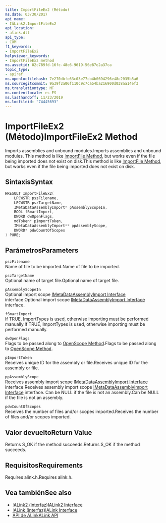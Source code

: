 ```yaml
---
title: ImportFileEx2 (Método)
ms.date: 03/30/2017
api_name:
- IALink2.ImportFileEx2
api_location:
- alink.dll
api_type:
- COM
f1_keywords:
- ImportFileEx2
helpviewer_keywords:
- ImportFileEx2 method
ms.assetid: 02c789fd-16fc-48c6-9619-56e87e2a37ca
topic_type:
- apiref
ms.openlocfilehash: 7e270dbfc63c03e77cb4b0694296e48c2035b8a6
ms.sourcegitcommit: 9a39f2a06f110c9c7ca54ba216900d038aa14ef3
ms.translationtype: MT
ms.contentlocale: es-ES
ms.lasthandoff: 11/23/2019
ms.locfileid: "74445693"
---
```

# <a name="importfileex2-method"></a><span data-ttu-id="e857d-102">ImportFileEx2 (Método)</span><span class="sxs-lookup"><span data-stu-id="e857d-102">ImportFileEx2 Method</span></span>
<span data-ttu-id="e857d-103">Imports assemblies and unbound modules.</span><span class="sxs-lookup"><span data-stu-id="e857d-103">Imports assemblies and unbound modules.</span></span> <span data-ttu-id="e857d-104">This method is like [ImportFile Method](importfile-method.md), but works even if the file being imported does not exist on disk.</span><span class="sxs-lookup"><span data-stu-id="e857d-104">This method is like [ImportFile Method](importfile-method.md), but works even if the file being imported does not exist on disk.</span></span>  
  
## <a name="syntax"></a><span data-ttu-id="e857d-105">Sintaxis</span><span class="sxs-lookup"><span data-stu-id="e857d-105">Syntax</span></span>  
  
```cpp  
HRESULT ImportFileEx2(  
    LPCWSTR pszFilename,  
    LPCWSTR pszTargetName,  
    IMetaDataAssemblyImport* pAssemblyScopeIn,  
    BOOL fSmartImport,  
    DWORD dwOpenFlags,  
    mdToken* pImportToken,  
    IMetaDataAssemblyImport** ppAssemblyScope,  
    DWORD* pdwCountOfScopes  
) PURE;  
```  
  
## <a name="parameters"></a><span data-ttu-id="e857d-106">Parámetros</span><span class="sxs-lookup"><span data-stu-id="e857d-106">Parameters</span></span>  
 `pszFilename`  
 <span data-ttu-id="e857d-107">Name of file to be imported.</span><span class="sxs-lookup"><span data-stu-id="e857d-107">Name of file to be imported.</span></span>  
  
 `pszTargetName`  
 <span data-ttu-id="e857d-108">Optional name of target file.</span><span class="sxs-lookup"><span data-stu-id="e857d-108">Optional name of target file.</span></span>  
  
 `pAssemblyScopeIn`  
 <span data-ttu-id="e857d-109">Optional import scope [IMetaDataAssemblyImport Interface](../metadata/imetadataassemblyimport-interface.md) interface.</span><span class="sxs-lookup"><span data-stu-id="e857d-109">Optional import scope [IMetaDataAssemblyImport Interface](../metadata/imetadataassemblyimport-interface.md) interface.</span></span>  
  
 `fSmartImport`  
 <span data-ttu-id="e857d-110">If TRUE, ImportTypes is used, otherwise importing must be performed manually.</span><span class="sxs-lookup"><span data-stu-id="e857d-110">If TRUE, ImportTypes is used, otherwise importing must be performed manually.</span></span>  
  
 `dwOpenFlags`  
 <span data-ttu-id="e857d-111">Flags to be passed along to [OpenScope Method](../metadata/imetadatadispenser-openscope-method.md).</span><span class="sxs-lookup"><span data-stu-id="e857d-111">Flags to be passed along to [OpenScope Method](../metadata/imetadatadispenser-openscope-method.md).</span></span>  
  
 `pImportToken`  
 <span data-ttu-id="e857d-112">Receives unique ID for the assembly or file.</span><span class="sxs-lookup"><span data-stu-id="e857d-112">Receives unique ID for the assembly or file.</span></span>  
  
 `ppAssemblyScope`  
 <span data-ttu-id="e857d-113">Receives assembly import scope [IMetaDataAssemblyImport Interface](../metadata/imetadataassemblyimport-interface.md) interface.</span><span class="sxs-lookup"><span data-stu-id="e857d-113">Receives assembly import scope [IMetaDataAssemblyImport Interface](../metadata/imetadataassemblyimport-interface.md) interface.</span></span> <span data-ttu-id="e857d-114">Can be NULL if the file is not an assembly.</span><span class="sxs-lookup"><span data-stu-id="e857d-114">Can be NULL if the file is not an assembly.</span></span>  
  
 `pdwCountOfScopes`  
 <span data-ttu-id="e857d-115">Receives the number of files and/or scopes imported.</span><span class="sxs-lookup"><span data-stu-id="e857d-115">Receives the number of files and/or scopes imported.</span></span>  
  
## <a name="return-value"></a><span data-ttu-id="e857d-116">Valor devuelto</span><span class="sxs-lookup"><span data-stu-id="e857d-116">Return Value</span></span>  
 <span data-ttu-id="e857d-117">Returns S_OK if the method succeeds.</span><span class="sxs-lookup"><span data-stu-id="e857d-117">Returns S_OK if the method succeeds.</span></span>  
  
## <a name="requirements"></a><span data-ttu-id="e857d-118">Requisitos</span><span class="sxs-lookup"><span data-stu-id="e857d-118">Requirements</span></span>  
 <span data-ttu-id="e857d-119">Requires alink.h.</span><span class="sxs-lookup"><span data-stu-id="e857d-119">Requires alink.h.</span></span>  
  
## <a name="see-also"></a><span data-ttu-id="e857d-120">Vea también</span><span class="sxs-lookup"><span data-stu-id="e857d-120">See also</span></span>

- [<span data-ttu-id="e857d-121">IALink2 (interfaz)</span><span class="sxs-lookup"><span data-stu-id="e857d-121">IALink2 Interface</span></span>](ialink2-interface.md)
- [<span data-ttu-id="e857d-122">IALink (interfaz)</span><span class="sxs-lookup"><span data-stu-id="e857d-122">IALink Interface</span></span>](ialink-interface.md)
- [<span data-ttu-id="e857d-123">API de ALink</span><span class="sxs-lookup"><span data-stu-id="e857d-123">ALink API</span></span>](index.md)
